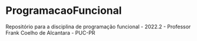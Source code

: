 # ProgramacaoFuncional
Repositório para a disciplina de programação funcional - 2022.2 - Professor Frank Coelho de Alcantara - PUC-PR
